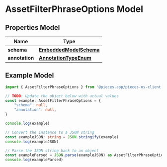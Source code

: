 
# AssetFilterPhraseOptions Model


## Properties Model

Name | Type
------------ | -------------
**schema** | [**EmbeddedModelSchema**](EmbeddedModelSchema)
**annotation** | [**AnnotationTypeEnum**](AnnotationTypeEnum)

## Example Model

```typescript
import { AssetFilterPhraseOptions } from '@pieces.app/pieces-os-client'

// TODO: Update the object below with actual values
const example: AssetFilterPhraseOptions = {
    "schema": null,
    "annotation": null,
}

console.log(example)

// Convert the instance to a JSON string
const exampleJSON: string = JSON.stringify(example)
console.log(exampleJSON)

// Parse the JSON string back to an object
const exampleParsed = JSON.parse(exampleJSON) as AssetFilterPhraseOptions
console.log(exampleParsed)
```


